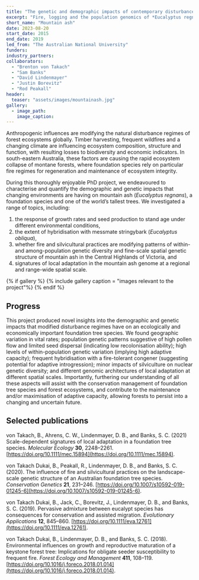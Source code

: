 ```yaml
---
title: "The genetic and demographic impacts of contemporary disturbance regimes in mountain ash forests"
excerpt: "Fire, logging and the population genomics of *Eucalyptus regnans* forests."
short_name: "Mountain ash"
date: 2023-08-20
start_date: 2015
end_date: 2019
led_from: "The Australian National University"
funders:
industry_partners:
collaborators:
  - "Brenton von Takach"
  - "Sam Banks"
  - "David Lindenmayer"
  - "Justin Borevitz"
  - "Rod Peakall"
header:
  teaser: "assets/images/mountainash.jpg"
gallery:
  - image_path: 
    image_caption: 
---
```



Anthropogenic influences are modifying the natural disturbance regimes of forest ecosystems globally. Timber harvesting, frequent wildfires and a changing climate are influencing ecosystem composition, structure and function, with resulting losses to biodiversity and economic indicators. In south-eastern Australia, these factors are causing the rapid ecosystem collapse of montane forests, where foundation species rely on particular fire regimes for regeneration and maintenance of ecosystem integrity.

During this thoroughly enjoyable PhD project, we endeavoured to characterise and quantify the demographic and genetic impacts that changing environments are having on mountain ash (*Eucalyptus regnans*), a foundation species and one of the world’s tallest trees. We investigated a range of topics, including:
1. the response of growth rates and seed production to stand age under different environmental conditions, 
2. the extent of hybridisation with messmate stringybark (*Eucalyptus obliqua*),
3. whether fire and silvicultural practices are modifying patterns of within- and among-population genetic diversity and fine-scale spatial genetic structure of mountain ash in the Central Highlands of Victoria, and
4. signatures of local adaptation in the mountain ash genome at a regional and range-wide spatial scale.

{% if gallery %}
{% include gallery caption = "images relevant to the project"%}
{% endif %}


## Progress

This project produced novel insights into the demographic and genetic impacts that modified disturbance regimes have on an ecologically and economically important foundation tree species. We found geographic variation in vital rates; population genetic patterns suggestive of high pollen flow and limited seed dispersal (indicating low recolonisation ability); high levels of within-population genetic variation (implying high adaptive capacity); frequent hybridisation with a fire-tolerant congener (suggesting potential for adaptive introgression); minor impacts of silviculture on nuclear genetic diversity; and different genomic architectures of local adaptation at different spatial scales. Importantly, furthering our understanding of all these aspects will assist with the conservation management of foundation tree species and forest ecosystems, and contribute to the maintenance and/or maximisation of adaptive capacity, allowing forests to persist into a changing and uncertain future.


## Selected publications

von Takach, B., Ahrens, C. W., Lindenmayer, D. B., and Banks, S. C. (2021) Scale-dependent signatures of local adaptation in a foundation tree species. *Molecular Ecology* **30**, 2248–2261. [https://doi.org/10.1111/mec.15894](https://doi.org/10.1111/mec.15894).

von Takach Dukai, B., Peakall, R., Lindenmayer, D. B., and Banks, S. C. (2020). The influence of fire and silvicultural practices on the landscape-scale genetic structure of an Australian foundation tree species. *Conservation Genetics* **21**, 231–246.  [https://doi.org/10.1007/s10592-019-01245-6](https://doi.org/10.1007/s10592-019-01245-6).

von Takach Dukai, B., Jack, C., Borevitz, J., Lindenmayer, D. B., and Banks, S. C. (2019). Pervasive admixture between eucalypt species has consequences for conservation and assisted migration. *Evolutionary Applications* **12**, 845–860. [https://doi.org/10.1111/eva.12761](https://doi.org/10.1111/eva.12761).

von Takach Dukai, B., Lindenmayer, D. B., and Banks, S. C. (2018). Environmental influences on growth and reproductive maturation of a keystone forest tree: Implications for obligate seeder susceptibility to frequent fire. *Forest Ecology and Management* **411**, 108–119. [https://doi.org/10.1016/j.foreco.2018.01.014](https://doi.org/10.1016/j.foreco.2018.01.014).
